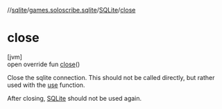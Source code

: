 //[sqlite](../../../index.md)/[games.soloscribe.sqlite](../index.md)/[SQLite](index.md)/[close](close.md)

# close

[jvm]\
open override fun [close](close.md)()

Close the sqlite connection. This should not be called directly, but rather used with the [use](https://kotlinlang.org/api/core/kotlin-stdlib/kotlin/index.html) function.

After closing, [SQLite](index.md) should not be used again.